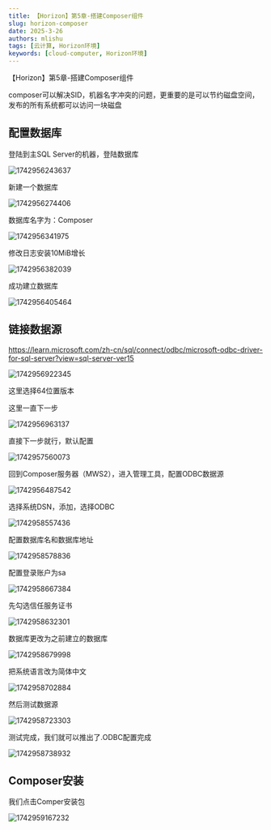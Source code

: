 ```yaml
---
title: 【Horizon】第5章-搭建Composer组件
slug: horizon-composer
date: 2025-3-26
authors: mlishu
tags: [云计算, Horizon环境]
keywords: [cloud-computer, Horizon环境]
---
```

【Horizon】第5章-搭建Composer组件

<!-- truncate -->

composer可以解决SID，机器名字冲突的问题，更重要的是可以节约磁盘空间，发布的所有系统都可以访问一块磁盘

## 配置数据库

登陆到主SQL Server的机器，登陆数据库

![1742956243637](https://www.mlishu.xyz/images/blog/CloudComputer/15-installcomposer/1742956243637.png)

新建一个数据库

![1742956274406](https://www.mlishu.xyz/images/blog/CloudComputer/15-installcomposer/1742956274406.png)

数据库名字为：Composer

![1742956341975](https://www.mlishu.xyz/images/blog/CloudComputer/15-installcomposer/1742956341975.png)

修改日志安装10MiB增长

![1742956382039](https://www.mlishu.xyz/images/blog/CloudComputer/15-installcomposer/1742956382039.png)

成功建立数据库

![1742956405464](https://www.mlishu.xyz/images/blog/CloudComputer/15-installcomposer/1742956405464.png)

## 链接数据源

https://learn.microsoft.com/zh-cn/sql/connect/odbc/microsoft-odbc-driver-for-sql-server?view=sql-server-ver15

![1742956922345](https://www.mlishu.xyz/images/blog/CloudComputer/15-installcomposer/1742956922345.png)

这里选择64位置版本

这里一直下一步

![1742956963137](https://www.mlishu.xyz/images/blog/CloudComputer/15-installcomposer/1742956963137.png)

直接下一步就行，默认配置

![1742957560073](https://www.mlishu.xyz/images/blog/CloudComputer/15-installcomposer/1742957560073.png)

回到Composer服务器（MWS2），进入管理工具，配置ODBC数据源

![1742956487542](https://www.mlishu.xyz/images/blog/CloudComputer/15-installcomposer/1742956487542.png)

选择系统DSN，添加，选择ODBC 

![1742958557436](https://www.mlishu.xyz/images/blog/CloudComputer/15-installcomposer/1742958557436.png)

配置数据库名和数据库地址

![1742958578836](https://www.mlishu.xyz/images/blog/CloudComputer/15-installcomposer/1742958578836.png)

配置登录账户为sa

![1742958667384](https://www.mlishu.xyz/images/blog/CloudComputer/15-installcomposer/1742958667384.png)

先勾选信任服务证书

![1742958632301](https://www.mlishu.xyz/images/blog/CloudComputer/15-installcomposer/1742958632301.png)

数据库更改为之前建立的数据库

![1742958679998](https://www.mlishu.xyz/images/blog/CloudComputer/15-installcomposer/1742958679998.png)

把系统语言改为简体中文

![1742958702884](https://www.mlishu.xyz/images/blog/CloudComputer/15-installcomposer/1742958702884.png)

然后测试数据源

![1742958723303](https://www.mlishu.xyz/images/blog/CloudComputer/15-installcomposer/1742958723303.png)

测试完成，我们就可以推出了.ODBC配置完成

![1742958738932](https://www.mlishu.xyz/images/blog/CloudComputer/15-installcomposer/1742958738932.png)

## Composer安装

我们点击Comper安装包

![1742959167232](https://www.mlishu.xyz/images/blog/CloudComputer/15-installcomposer/1742959167232.png)
